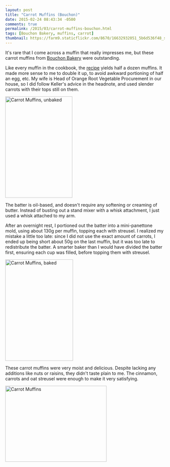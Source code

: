 ```yaml
---
layout: post
title: "Carrot Muffins (Bouchon)"
date: 2015-02-24 08:43:34 -0500
comments: true
permalink: /2015/03/carrot-muffins-bouchon.html
tags: [Bouchon Bakery, muffins, carrot]
thumbnail: https://farm9.staticflickr.com/8670/16632932051_5b6d536f48_s.jpg
---
```


It's rare that I come across a muffin that really impresses me, but
these carrot muffins from [Bouchon Bakery](/tag/Bouchon%20Bakery/)
were outstanding.

Like every muffin in the cookbook, the
[recipe](http://www.npr.org/blogs/thesalt/2013/03/29/175599684/homemade-peeps-and-more-easter-treats-a-la-thomas-keller#muffins)
yields half a dozen muffins. It made more sense to me to double it up,
to avoid awkward portioning of half an egg, etc. My wife is Head of
Orange Root Vegetable Procurement in our house, so I did follow Keller's
advice in the headnote, and used slender carrots with their tops
still on them.

<a href="https://www.flickr.com/photos/gnuf/16011429544" title="Carrot
Muffins, unbaked by Eric Fung, on Flickr"><img
src="https://farm9.staticflickr.com/8577/16011429544_8467f848e9_n.jpg"
width="212" height="320" alt="Carrot Muffins, unbaked"></a>

The batter is oil-based, and doesn't require any softening or
creaming of butter. Instead of busting out a stand mixer with a whisk
attachment, I just used a whisk attached to my arm.

After an overnight rest, I portioned out the batter into a
mini-panettone mold, using about 130g per muffin, topping each with
streusel. I realized my mistake a little too late: since I did not use
the exact amount of carrots, I ended up being short about 50g on the
last muffin, but it was too late to redistribute the batter. A smarter
baker than I would have divided the batter first, ensuring each cup was
filled, before topping them with streusel.

<a href="https://www.flickr.com/photos/gnuf/16632932051" title="Carrot
Muffins, baked by Eric Fung, on Flickr"><img
src="https://farm9.staticflickr.com/8670/16632932051_5b6d536f48_n.jpg"
width="214" height="320" alt="Carrot Muffins, baked"></a>

These carrot muffins were very moist and delicious. Despite lacking
any additions like nuts or raisins, they didn't taste plain to me.
The cinnamon, carrots and oat streusel were enough to make it very
satisfying.

<a href="https://www.flickr.com/photos/gnuf/16608053546" title="Carrot
Muffins by Eric Fung, on Flickr"><img
src="https://farm9.staticflickr.com/8582/16608053546_1eab5dcc88_n.jpg"
width="320" height="240" alt="Carrot Muffins"></a>
